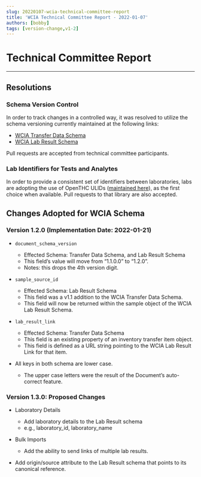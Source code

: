 ```yaml
---
slug: 20220107-wcia-technical-committee-report
title: 'WCIA Technical Committee Report - 2022-01-07'
authors: [bobby]
tags: [version-change,v1-2]
---
```


# Technical Committee Report

----

## Resolutions

### Schema Version Control

In order to track changes in a controlled way, it was resolved to utilize the schema versioning currently maintained at 
the following links:

- [WCIA Transfer Data Schema](https://github.com/conflabs/wcia-transfer-data-schema)
- [WCIA Lab Result Schema](https://github.com/conflabs/wcia-lab-result-schema)

Pull requests are accepted from technical committee participants.

<!-- truncate -->

### Lab Identifiers for Tests and Analytes

In order to provide a consistent set of identifiers between laboratories, labs are adopting the use of OpenTHC ULIDs 
([maintained here](https://github.com/openthc/api/tree/master/etc/lab-metric)), as the first choice when available. Pull 
requests to that library are also accepted.

## Changes Adopted for WCIA Schema

### Version 1.2.0 (Implementation Date: 2022-01-21)

- `document_schema_version`
  - Effected Schema: Transfer Data Schema, and Lab Result Schema
  - This field’s value will move from “1.1.0.0” to “1.2.0”.
  - Notes: this drops the 4th version digit.

- `sample_source_id`
  - Effected Schema: Lab Result Schema
  - This field was a v1.1 addition to the WCIA Transfer Data Schema.
  - This field will now be returned within the sample object of the WCIA Lab Result Schema.

- `lab_result_link`
  - Effected Schema: Transfer Data Schema
  - This field is an existing property of an inventory transfer item object.
  - This field is defined as a URL string pointing to the WCIA Lab Result Link for that item.

- All keys in both schema are lower case.
  - The upper case letters were the result of the Document’s auto-correct feature. 

### Version 1.3.0: Proposed Changes

- Laboratory Details
    - Add laboratory details to the Lab Result schema
    - e.g., laboratory_id, laboratory_name

- Bulk Imports
    - Add the ability to send links of multiple lab results.

- Add origin/source attribute to the Lab Result schema that points to its canonical reference.